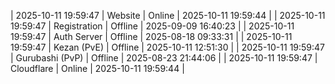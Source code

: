 | 2025-10-11 19:59:47 | Website | Online | 2025-10-11 19:59:44 |
| 2025-10-11 19:59:47 | Registration | Offline | 2025-09-09 16:40:23 |
| 2025-10-11 19:59:47 | Auth Server | Offline | 2025-08-18 09:33:31 |
| 2025-10-11 19:59:47 | Kezan (PvE) | Offline | 2025-10-11 12:51:30 |
| 2025-10-11 19:59:47 | Gurubashi (PvP) | Offline | 2025-08-23 21:44:06 |
| 2025-10-11 19:59:47 | Cloudflare | Online | 2025-10-11 19:59:44 |
